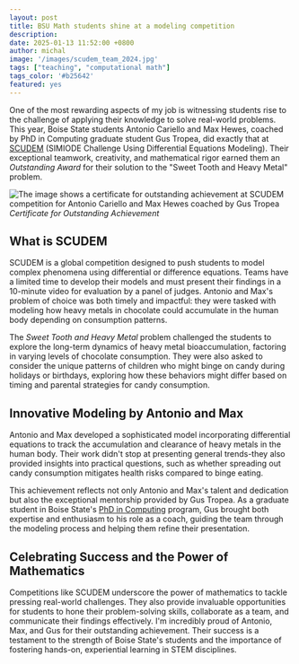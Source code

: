 ```yaml
---
layout: post
title: BSU Math students shine at a modeling competition
description:
date: 2025-01-13 11:52:00 +0800
author: michal
image: '/images/scudem_team_2024.jpg'
tags: ["teaching", "computational math"]
tags_color: '#b25642'
featured: yes
---
```


One of the most rewarding aspects of my job is witnessing students rise to the challenge of applying their knowledge to solve real-world problems. This year, Boise State students Antonio Cariello and Max Hewes, coached by PhD in Computing graduate student Gus Tropea, did exactly that at [SCUDEM](https://qubeshub.org/community/groups/scudem/overview) (SIMIODE Challenge Using Differential Equations Modeling). Their exceptional teamwork, creativity, and mathematical rigor earned them an *Outstanding Award* for their solution to the "Sweet Tooth and Heavy Metal" problem.

![The image shows a certificate for outstanding achievement at SCUDEM competition for Antonio Cariello and Max Hewes coached by Gus Tropea](/images/scudem_2024)
*Certificate for Outstanding Achievement*



## What is SCUDEM
SCUDEM is a global competition designed to push students to model complex phenomena using differential or difference equations. Teams have a limited time to develop their models and must present their findings in a 10-minute video for evaluation by a panel of judges. Antonio and Max's problem of choice was both timely and impactful: they were tasked with modeling how heavy metals in chocolate could accumulate in the human body depending on consumption patterns.

The *Sweet Tooth and Heavy Metal* problem challenged the students to explore the long-term dynamics of heavy metal bioaccumulation, factoring in varying levels of chocolate consumption. They were also asked to consider the unique patterns of children who might binge on candy during holidays or birthdays, exploring how these behaviors might differ based on timing and parental strategies for candy consumption.

## Innovative Modeling by Antonio and Max
Antonio and Max developed a sophisticated model incorporating differential equations to track the accumulation and clearance of heavy metals in the human body. Their work didn't stop at presenting general trends-they also provided insights into practical questions, such as whether spreading out candy consumption mitigates health risks compared to binge eating. 

This achievement reflects not only Antonio and Max's talent and dedication but also the exceptional mentorship provided by Gus Tropea. As a graduate student in Boise State's [PhD in Computing](https://www.boisestate.edu/computing/phd/) program, Gus brought both expertise and enthusiasm to his role as a coach, guiding the team through the modeling process and helping them refine their presentation.

## Celebrating Success and the Power of Mathematics
Competitions like SCUDEM underscore the power of mathematics to tackle pressing real-world challenges. They also provide invaluable opportunities for students to hone their problem-solving skills, collaborate as a team, and communicate their findings effectively. I'm incredibly proud of Antonio, Max, and Gus for their outstanding achievement. Their success is a testament to the strength of Boise State's students and the importance of fostering hands-on, experiential learning in STEM disciplines.


